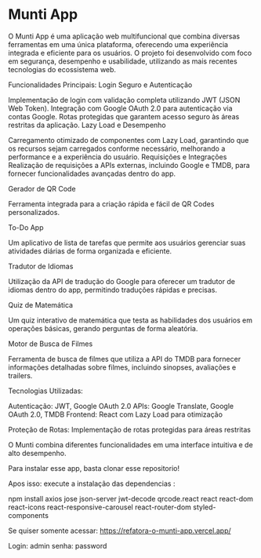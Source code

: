 # Munti App

O Munti App é uma aplicação web multifuncional que combina diversas ferramentas em uma única plataforma, oferecendo uma experiência integrada e eficiente para os usuários. O projeto foi desenvolvido com foco em segurança, desempenho e usabilidade, utilizando as mais recentes tecnologias do ecossistema web.

Funcionalidades Principais:
Login Seguro e Autenticação

Implementação de login com validação completa utilizando JWT (JSON Web Token).
Integração com Google OAuth 2.0 para autenticação via contas Google.
Rotas protegidas que garantem acesso seguro às áreas restritas da aplicação.
Lazy Load e Desempenho

Carregamento otimizado de componentes com Lazy Load, garantindo que os recursos sejam carregados conforme necessário, melhorando a performance e a experiência do usuário.
Requisições e Integrações
Realização de requisições a APIs externas, incluindo Google e TMDB, para fornecer funcionalidades avançadas dentro do app.

Gerador de QR Code

Ferramenta integrada para a criação rápida e fácil de QR Codes personalizados.

To-Do App

Um aplicativo de lista de tarefas que permite aos usuários gerenciar suas atividades diárias de forma organizada e eficiente.

Tradutor de Idiomas

Utilização da API de tradução do Google para oferecer um tradutor de idiomas dentro do app, permitindo traduções rápidas e precisas.

Quiz de Matemática

Um quiz interativo de matemática que testa as habilidades dos usuários em operações básicas, gerando perguntas de forma aleatória.

Motor de Busca de Filmes

Ferramenta de busca de filmes que utiliza a API do TMDB para fornecer informações detalhadas sobre filmes, incluindo sinopses, avaliações e trailers.

Tecnologias Utilizadas:

Autenticação: JWT, Google OAuth 2.0
APIs: Google Translate, Google OAuth 2.0, TMDB
Frontend: React com Lazy Load para otimização

Proteção de Rotas: Implementação de rotas protegidas para áreas restritas

O Munti combina diferentes funcionalidades em uma interface intuitiva e de alto desempenho.

Para instalar esse app, basta clonar esse repositorio!

Apos isso: execute a instalação das dependencias :

npm install axios jose json-server jwt-decode qrcode.react react react-dom react-icons react-responsive-carousel react-router-dom styled-components

Se quiser somente acessar: https://refatora-o-munti-app.vercel.app/

Login: admin senha: password





